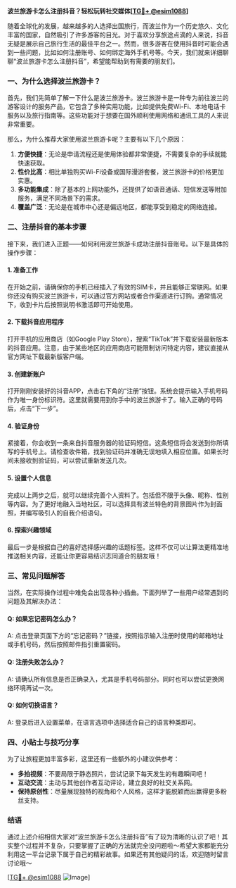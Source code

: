 **波兰旅游卡怎么注册抖音？轻松玩转社交媒体[[TG💪+ @esim1088](https://t.me/s/esim1088)]**

随着全球化的发展，越来越多的人选择出国旅行，而波兰作为一个历史悠久、文化丰富的国家，自然吸引了许多游客的目光。对于喜欢分享旅途点滴的人来说，抖音无疑是展示自己旅行生活的最佳平台之一。然而，很多游客在使用抖音时可能会遇到一些问题，比如如何注册账号、如何绑定海外手机号等。今天，我们就来详细聊聊“波兰旅游卡怎么注册抖音”，希望能帮助到有需要的朋友们。

### 一、为什么选择波兰旅游卡？

首先，我们先简单了解一下什么是波兰旅游卡。波兰旅游卡是一种专为前往波兰的游客设计的服务产品，它包含了多种实用功能，比如提供免费Wi-Fi、本地电话卡服务以及旅行指南等。这些功能对于想要在国外顺利使用网络和通讯工具的人来说非常重要。

那么，为什么推荐大家使用波兰旅游卡呢？主要有以下几个原因：

1. **方便快捷**：无论是申请流程还是使用体验都非常便捷，不需要复杂的手续就能快速获取。
2. **性价比高**：相比单独购买Wi-Fi设备或国际漫游套餐，波兰旅游卡的价格更加实惠。
3. **多功能集成**：除了基本的上网功能外，还提供了如语音通话、短信发送等附加服务，满足不同场景下的需求。
4. **覆盖广泛**：无论是在城市中心还是偏远地区，都能享受到稳定的网络连接。

### 二、注册抖音的基本步骤

接下来，我们进入正题——如何利用波兰旅游卡成功注册抖音账号。以下是具体的操作步骤：

#### 1. 准备工作
在开始之前，请确保你的手机已经插入了有效的SIM卡，并且能够正常联网。如果你还没有购买波兰旅游卡，可以通过官方网站或者合作渠道进行订购。通常情况下，收到卡片后按照说明书激活即可开始使用。

#### 2. 下载抖音应用程序
打开手机的应用商店（如Google Play Store），搜索“TikTok”并下载安装最新版本的抖音应用。注意，由于某些地区的应用商店可能限制访问特定内容，建议直接从官方网址下载最新版客户端。

#### 3. 创建新账户
打开刚刚安装好的抖音APP，点击右下角的“注册”按钮。系统会提示输入手机号码作为唯一身份标识符。这里就需要用到你手中的波兰旅游卡了。输入正确的号码后，点击“下一步”。

#### 4. 验证身份
紧接着，你会收到一条来自抖音服务器的验证码短信。这条短信将会发送到你所填写的手机号上。请检查收件箱，找到验证码并准确无误地填入相应位置。如果长时间未接收到验证码，可以尝试重新发送几次。

#### 5. 设置个人信息
完成以上两步之后，就可以继续完善个人资料了。包括但不限于头像、昵称、性别等内容。为了更好地融入当地社区，可以选择具有波兰特色的背景图片作为封面照，并编写吸引人的自我介绍语句。

#### 6. 探索兴趣领域
最后一步是根据自己的喜好选择感兴趣的话题标签。这样不仅可以让算法更精准地推送相关内容，还能让你更容易结识志同道合的朋友哦！

### 三、常见问题解答

当然，在实际操作过程中难免会出现各种小插曲。下面列举了一些用户经常遇到的问题及其解决办法：

#### Q: 如果忘记密码怎么办？
A: 点击登录页面下方的“忘记密码？”链接，按照指示输入注册时使用的邮箱地址或手机号码，然后按照邮件指引重置密码。

#### Q: 注册失败怎么办？
A: 请确认所有信息是否正确录入，尤其是手机号码部分。同时也可以尝试更换网络环境再试一次。

#### Q: 如何切换语言？
A: 登录后进入设置菜单，在语言选项中选择适合自己的语言种类即可。

### 四、小贴士与技巧分享

为了让旅程更加丰富多彩，这里还有一些额外的小建议供参考：

- **多拍视频**：不要局限于静态照片，尝试记录下每天发生的有趣瞬间吧！
- **互动交流**：主动与其他创作者互动评论，建立良好的社交关系网。
- **保持原创性**：尽量展现独特的视角和个人风格，这样才能脱颖而出赢得更多粉丝支持。

### 结语

通过上述介绍相信大家对“波兰旅游卡怎么注册抖音”有了较为清晰的认识了吧！其实整个过程并不复杂，只要掌握了正确的方法就完全没问题啦～希望大家都能充分利用这一平台记录下属于自己的精彩故事。如果还有其他疑问的话，欢迎随时留言讨论哦～

[[TG💪+ @esim1088](https://t.me/s/esim1088) ![Image](https://i.postimg.cc/4NQfJmqS/Snipaste-2025-05-13-00-14-12.png)]